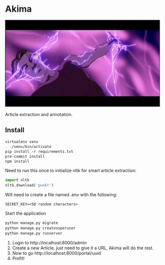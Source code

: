 # Akima
![Titan AE](img/titan-ae.jpg)

Article extraction and annotation.

## Install
```
virtualenv venv
. ./venv/bin/activate
pip install -r requirements.txt
pre-commit install
npm install
```

Need to run this once to initialize nltk for smart article extraction:

```python
import nltk
nltk.download('punkt')
```
Will need to create a file named .env with the following:
```
SECRET_KEY=<50 random characters>
```

Start the application

```bash
python manage.py migrate
python manage.py createsuperuser
python manage.py runserver
```

1. Login to http://localhost:8000/admin
2. Create a new Article, just need to give it a URL, Akima will do the rest.
3. Now to go http://localhost:8000/portal/uuid
4. Profit!
